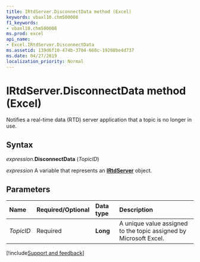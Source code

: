 ```yaml
---
title: IRtdServer.DisconnectData method (Excel)
keywords: vbaxl10.chm500008
f1_keywords:
- vbaxl10.chm500008
ms.prod: excel
api_name:
- Excel.IRtdServer.DisconnectData
ms.assetid: 139d6f10-474b-3704-660c-19208be4d737
ms.date: 04/27/2019
localization_priority: Normal
---
```



# IRtdServer.DisconnectData method (Excel)

Notifies a real-time data (RTD) server application that a topic is no longer in use.


## Syntax

_expression_.**DisconnectData** (_TopicID_)

_expression_ A variable that represents an **[IRtdServer](Excel.IRtdServer.md)** object.


## Parameters

|Name|Required/Optional|Data type|Description|
|:-----|:-----|:-----|:-----|
| _TopicID_|Required| **Long**|A unique value assigned to the topic assigned by Microsoft Excel.|



[!include[Support and feedback](~/includes/feedback-boilerplate.md)]